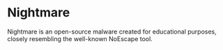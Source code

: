 # Nightmare
Nightmare is an open-source malware created for educational purposes, closely resembling the well-known NoEscape tool.
